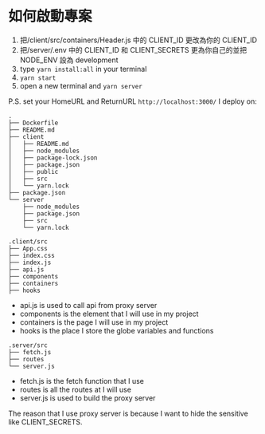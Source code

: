 # 如何啟動專案

1. 把/client/src/containers/Header.js 中的 CLIENT_ID 更改為你的 CLIENT_ID
2. 把/server/.env 中的 CLIENT_ID 和 CLIENT_SECRETS 更為你自己的並把 NODE_ENV 設為 development
3. type `yarn install:all` in your terminal
4. `yarn start`
5. open a new terminal and `yarn server`

P.S. set your HomeURL and ReturnURL `http://localhost:3000/`
I deploy on:

```
.
├── Dockerfile
├── README.md
├── client
│   ├── README.md
│   ├── node_modules
│   ├── package-lock.json
│   ├── package.json
│   ├── public
│   ├── src
│   └── yarn.lock
├── package.json
└── server
    ├── node_modules
    ├── package.json
    ├── src
    └── yarn.lock
```

```
.client/src
├── App.css
├── index.css
├── index.js
├── api.js
├── components
├── containers
├── hooks
```

- api.js is used to call api from proxy server
- components is the element that I will use in my project
- containers is the page I will use in my project
- hooks is the place I store the globe variables and functions

```
.server/src
├── fetch.js
├── routes
└── server.js
```

- fetch.js is the fetch function that I use
- routes is all the routes at I will use
- server.js is used to build the proxy server

The reason that I use proxy server is because I want to hide the sensitive like CLIENT_SECRETS.
